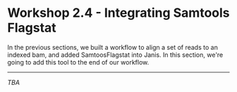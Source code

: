 # Workshop 2.4 - Integrating Samtools Flagstat

In the previous sections, we built a workflow to align a set of reads to an indexed bam, and added SamtoosFlagstat into Janis. In this section, we're going to add this tool to the end of our workflow.

---

_TBA_